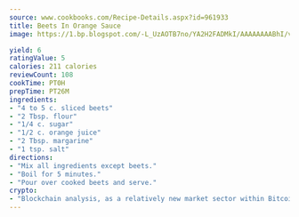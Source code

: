 ```yaml
---
source: www.cookbooks.com/Recipe-Details.aspx?id=961933
title: Beets In Orange Sauce
image: https://1.bp.blogspot.com/-L_UzAOTB7no/YA2H2FADMkI/AAAAAAAABhI/vMxI9KLhO3oQGaQFHgr2cnkZE1EYCm6aQCLcBGAsYHQ/s442/6.png

yield: 6
ratingValue: 5
calories: 211 calories
reviewCount: 108
cookTime: PT0H
prepTime: PT26M
ingredients:
- "4 to 5 c. sliced beets"
- "2 Tbsp. flour"
- "1/4 c. sugar"
- "1/2 c. orange juice"
- "2 Tbsp. margarine"
- "1 tsp. salt"
directions:
- "Mix all ingredients except beets."
- "Boil for 5 minutes."
- "Pour over cooked beets and serve."
crypto:
- "Blockchain analysis, as a relatively new market sector within Bitcoin, demonstrates the weakness of pseudonymity."
---
```

